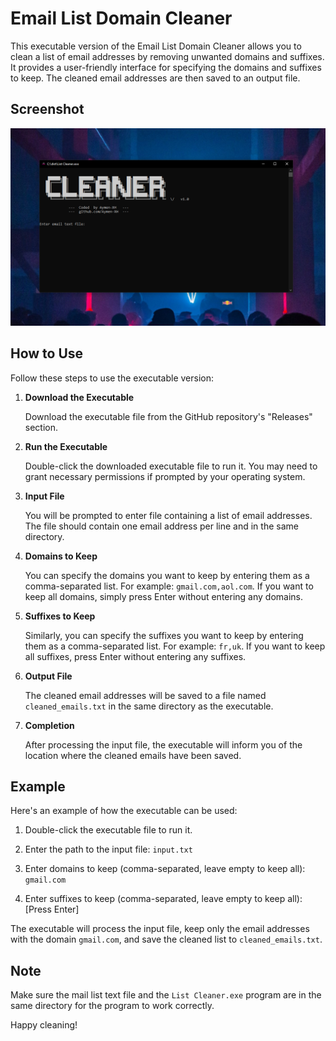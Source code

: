 # Email List Domain Cleaner 

This executable version of the Email List Domain Cleaner allows you to clean a list of email addresses by removing unwanted domains and suffixes. It provides a user-friendly interface for specifying the domains and suffixes to keep. The cleaned email addresses are then saved to an output file.
## Screenshot
![Alt Text](https://raw.githubusercontent.com/Aymen-XH/Email-List-Domain-Cleaner/main/Screenshot.png)

## How to Use

Follow these steps to use the executable version:

1. **Download the Executable**

   Download the executable file from the GitHub repository's "Releases" section.

2. **Run the Executable**

   Double-click the downloaded executable file to run it. You may need to grant necessary permissions if prompted by your operating system.

3. **Input File**

   You will be prompted to enter file containing a list of email addresses. The file should contain one email address per line and in the same directory.

4. **Domains to Keep**

   You can specify the domains you want to keep by entering them as a comma-separated list. For example: `gmail.com,aol.com`. If you want to keep all domains, simply press Enter without entering any domains.

5. **Suffixes to Keep**

   Similarly, you can specify the suffixes you want to keep by entering them as a comma-separated list. For example: `fr,uk`. If you want to keep all suffixes, press Enter without entering any suffixes.

6. **Output File**

   The cleaned email addresses will be saved to a file named `cleaned_emails.txt` in the same directory as the executable.

7. **Completion**

   After processing the input file, the executable will inform you of the location where the cleaned emails have been saved.

## Example

Here's an example of how the executable can be used:

1. Double-click the executable file to run it.

2. Enter the path to the input file: `input.txt`

3. Enter domains to keep (comma-separated, leave empty to keep all): `gmail.com`

4. Enter suffixes to keep (comma-separated, leave empty to keep all): [Press Enter]

The executable will process the input file, keep only the email addresses with the domain `gmail.com`, and save the cleaned list to `cleaned_emails.txt`.

## Note

Make sure the mail list text file and the `List Cleaner.exe` program are in the same directory for the program to work correctly.

Happy cleaning!
